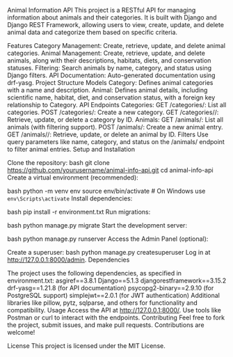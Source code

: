 Animal Information API
This project is a RESTful API for managing information about animals and their categories. It is built with Django and Django REST Framework, allowing users to view, create, update, and delete animal data and categorize them based on specific criteria.

Features
Category Management: Create, retrieve, update, and delete animal categories.
Animal Management: Create, retrieve, update, and delete animals, along with their descriptions, habitats, diets, and conservation statuses.
Filtering: Search animals by name, category, and status using Django filters.
API Documentation: Auto-generated documentation using drf-yasg.
Project Structure
Models
Category: Defines animal categories with a name and description.
Animal: Defines animal details, including scientific name, habitat, diet, and conservation status, with a foreign key relationship to Category.
API Endpoints
Categories:
GET /categories/: List all categories.
POST /categories/: Create a new category.
GET /categories/<id>/: Retrieve, update, or delete a category by ID.
Animals:
GET /animals/: List all animals (with filtering support).
POST /animals/: Create a new animal entry.
GET /animals/<id>/: Retrieve, update, or delete an animal by ID.
Filters
Use query parameters like name, category, and status on the /animals/ endpoint to filter animal entries.
Setup and Installation

Clone the repository:
bash
git clone https://github.com/yourusername/animal-info-api.git
cd animal-info-api
Create a virtual environment (recommended):

bash
python -m venv env
source env/bin/activate   # On Windows use `env\Scripts\activate`
Install dependencies:

bash
pip install -r environment.txt
Run migrations:

bash
python manage.py migrate
Start the development server:

bash
python manage.py runserver
Access the Admin Panel (optional):

Create a superuser:
bash
python manage.py createsuperuser
Log in at http://127.0.0.1:8000/admin.
Dependencies

The project uses the following dependencies, as specified in environment.txt:
asgiref==3.8.1
Django==5.1.3
djangorestframework==3.15.2
drf-yasg==1.21.8 (for API documentation)
psycopg2-binary==2.9.10 (for PostgreSQL support)
simplejwt==2.0.1 (for JWT authentication)
Additional libraries like pillow, pytz, sqlparse, and others for functionality and compatibility.
Usage
Access the API at http://127.0.0.1:8000/.
Use tools like Postman or curl to interact with the endpoints.
Contributing
Feel free to fork the project, submit issues, and make pull requests. Contributions are welcome!

License
This project is licensed under the MIT License.
